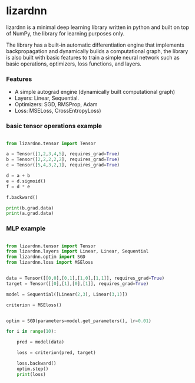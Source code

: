 # lizardnn
lizardnn is a minimal deep learning library written in python and built on top of NumPy, the library for learning purposes only.

The library has a built-in automatic differentiation engine that implements backpropagation and dynamically builds a computational graph, the library is also built with basic features to train a simple neural network such as basic operations, optimizers, loss functions, and layers.


### Features


- A simple autograd engine (dynamically built computational graph)
- Layers: Linear, Sequential.
- Optimizers: SGD, RMSProp, Adam
- Loss: MSELoss, CrossEntropyLoss)



### basic tensor operations example

```python

from lizardnn.tensor import Tensor

a = Tensor([1,2,3,4,5], requires_grad=True)
b = Tensor([2,2,2,2,2], requires_grad=True)
c = Tensor([5,4,3,2,1], requires_grad=True)

d = a + b
e = d.sigmoid()
f = d * e

f.backward()

print(b.grad.data)
print(a.grad.data)

```


### MLP example 
```python

from lizardnn.tensor import Tensor
from lizardnn.layers import Linear, Linear, Sequential
from lizardnn.optim import SGD
from lizardnn.loss import MSEloss


data = Tensor([[0,0],[0,1],[1,0],[1,1]], requires_grad=True)
target = Tensor([[0],[1],[0],[1]], requires_grad=True)

model = Sequential([Linear(2,3), Linear(3,1)])

criterion = MSEloss()


optim = SGD(parameters=model.get_parameters(), lr=0.01)

for i in range(10):

    pred = model(data)

    loss = criterion(pred, target)

    loss.backward()
    optim.step()
    print(loss)